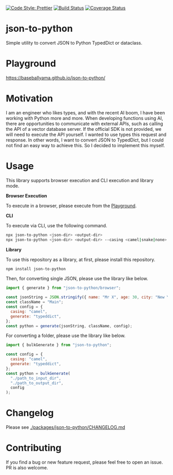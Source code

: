 [![Code Style: Prettier](https://img.shields.io/badge/code_style-prettier-ff69b4.svg)](https://github.com/prettier/prettier)
[![Build Status](https://github.com/baseballyama/json-to-python/workflows/CI/badge.svg?branch=main)](https://github.com/baseballyama/json-to-python/actions?query=workflow:ci)
[![Coverage Status](https://coveralls.io/repos/github/baseballyama/json-to-python/badge.svg?branch=main)](https://coveralls.io/github/baseballyama/json-to-python?branch=main)

# json-to-python

Simple utility to convert JSON to Python TypedDict or dataclass.

# Playground

https://baseballyama.github.io/json-to-python/

# Motivation

I am an engineer who likes types, and with the recent AI boom, I have been working with Python more and more.
When developing functions using AI, there are opportunities to communicate with external APIs, such as calling the API of a vector database server.
If the official SDK is not provided, we will need to execute the API yourself. I wanted to use types this request and response.
In other words, I want to convert JSON to TypedDict, but I could not find an easy way to achieve this. So I decided to implement this myself.

# Usage

This library supports browser execution and CLI execution and library mode.

**Browser Execution**

To execute in a browser, please execute from the [Playground](https://baseballyama.github.io/json-to-python/).

**CLI**

To execute via CLI, use the following command.

```sh
npx json-to-python <json-dir> <output-dir>
npx json-to-python <json-dir> <output-dir> --casing <camel|snake|none> --generate <typeddict|dataclass>
```

**Library**

To use this repository as a library, at first, please install this repository.

```sh
npm install json-to-python
```

Then, for converting single JSON, please use the library like below.

```js
import { generate } from "json-to-python/browser";

const jsonString = JSON.stringify({ name: "Mr X", age: 30, city: "New York" });
const className = "Main";
const config = {
  casing: "camel",
  generate: "typeddict",
};
const python = generate(jsonString, className, config);
```

For converting a folder, please use the library like below.

```js
import { bulkGenerate } from "json-to-python";

const config = {
  casing: "camel",
  generate: "typeddict",
};
const python = bulkGenerate(
  "./path_to_input_dir",
  "./path_to_output_dir",
  config
);
```

# Changelog

Please see [./packages/json-to-python/CHANGELOG.md](./packages/json-to-python/CHANGELOG.md)

# Contributing

If you find a bug or new feature request, please feel free to open an issue. PR is also welcome.
